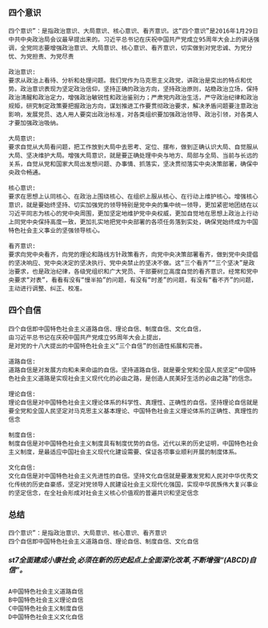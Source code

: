 ### 四个意识
    四个意识”：是指政治意识、大局意识、核心意识、看齐意识。这“四个意识”是2016年1月29日中共中央政治局会议最早提出来的。习近平总书记在庆祝中国共产党成立95周年大会上的讲话强调，全党同志要增强政治意识、大局意识、核心意识、看齐意识，切实做到对党忠诚、为党分忧、为党担责、为党尽责
    
    政治意识:
    要求从政治上看待、分析和处理问题。我们党作为马克思主义政党，讲政治是突出的特点和优势。政治意识表现为坚定政治信仰，坚持正确的政治方向，坚持政治原则，站稳政治立场，保持政治清醒和政治定力，增强政治敏锐性和政治鉴别力；严肃党内政治生活，严守政治纪律和政治规矩，研究制定政策要把握政治方向，谋划推进工作要贯彻政治要求，解决矛盾问题要注意政治影响，发展党员、选人用人要突出政治标准，对各类组织要加强政治领导、政治引领，对各类人才要加强政治吸纳。
    
    大局意识:
    要求自觉从大局看问题，把工作放到大局中去思考、定位、摆布，做到正确认识大局、自觉服从大局、坚决维护大局。增强大局意识，就是要正确处理中央与地方、局部与全局、当前与长远的关系，自觉从党和国家大局出发想问题、办事情、抓落实，坚决贯彻落实中央决策部署，确保中央政令畅通。
    
    核心意识:
    要求在思想上认同核心、在政治上围绕核心、在组织上服从核心、在行动上维护核心。增强核心意识，就是要始终坚持、切实加强党的领导特别是党中央的集中统一领导，更加紧密地团结在以习近平同志为核心的党中央周围，更加坚定地维护党中央权威，更加自觉地在思想上政治上行动上同党中央保持高度一致，更加扎实地把党中央部署的各项任务落到实处，确保党始终成为中国特色社会主义事业的坚强领导核心。
    
    看齐意识:
    要求向党中央看齐，向党的理论和路线方针政策看齐，向党中央决策部署看齐，做到党中央提倡的坚决响应、党中央决定的坚决执行、党中央禁止的坚决不做。这“三个看齐”“三个坚决”是政治要求，也是政治纪律，各级党组织和广大党员、干部要树立高度自觉的看齐意识，经常和党中央要求“对表”，看看有没有“慢半拍”的问题，有没有“时差”的问题，有没有“看不齐”的问题，主动进行调整、纠正、校准。

### 四个自信 
    四个自信即中国特色社会主义道路自信、理论自信、制度自信、文化自信，
    由习近平总书记在庆祝中国共产党成立95周年大会上提出，
    是对党的十八大提出的中国特色社会主义“三个自信”的创造性拓展和完善。

    道路自信:
    道路自信是对发展方向和未来命运的自信。坚持道路自信，就是要全党和全国人民坚定“中国特色社会主义道路是实现社会主义现代化的必由之路，是创造人民美好生活的必由之路”的信念。
    
    理论自信:
    理论自信是对中国特色社会主义理论体系的科学性、真理性、正确性的自信。坚持理论自信就是要全党和全国人民坚定对马克思主义基本理论、中国特色社会主义理论体系的正确性、真理性的信念
    
    制度自信:
    制度自信是对中国特色社会主义制度具有制度优势的自信。近代以来的历史证明，中国特色社会主义制度，是最适应中国社会主义现代化建设需要、保证各项事业顺利开展的制度体系。
    
    文化自信:
    文化自信是对中国特色社会主义先进性的自信。坚持文化自信就是要激发党和人民对中华优秀文化传统的历史自豪感，坚定对党领导人民建设社会主义现代化强国，实现中华民族伟大复兴事业的坚定信念，在全社会形成对社会主义核心价值观的普遍共识和坚定信念


### 总结
    四个意识”：是指政治意识、大局意识、核心意识、看齐意识
    四个自信即中国特色社会主义道路自信、理论自信、制度自信、文化自信

##### st7全面建成小康社会,必须在新的历史起点上全面深化改革,不断增强“(ABCD)自信”。
    A中国特色社会主义道路自信
    B中国特色社会主义理论自信
    C中国特色社会主义制度自信
    D中国特色社会主义文化自信
    